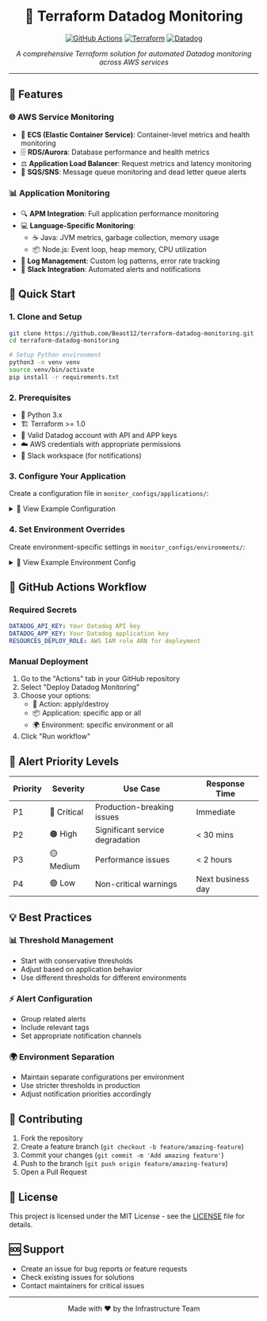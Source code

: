 <div align="center">

# 🎯 Terraform Datadog Monitoring

[![GitHub Actions](https://img.shields.io/badge/github%20actions-%232671E5.svg?style=for-the-badge&logo=githubactions&logoColor=white)](https://github.com/features/actions)
[![Terraform](https://img.shields.io/badge/terraform-%235835CC.svg?style=for-the-badge&logo=terraform&logoColor=white)](https://www.terraform.io/)
[![Datadog](https://img.shields.io/badge/datadog-%23632CA6.svg?style=for-the-badge&logo=datadog&logoColor=white)](https://www.datadoghq.com/)

*A comprehensive Terraform solution for automated Datadog monitoring across AWS services*

</div>

---

## 🌟 Features

### 🌐 AWS Service Monitoring

- 🐳 **ECS (Elastic Container Service)**: Container-level metrics and health monitoring
- 🗄️ **RDS/Aurora**: Database performance and health metrics
- ⚖️ **Application Load Balancer**: Request metrics and latency monitoring
- 📨 **SQS/SNS**: Message queue monitoring and dead letter queue alerts

### 📊 Application Monitoring

- 🔍 **APM Integration**: Full application performance monitoring
- 💻 **Language-Specific Monitoring**:
  - ☕ Java: JVM metrics, garbage collection, memory usage
  - 📦 Node.js: Event loop, heap memory, CPU utilization
- 📝 **Log Management**: Custom log patterns, error rate tracking
- 💬 **Slack Integration**: Automated alerts and notifications

## 🚀 Quick Start

### 1. Clone and Setup

```bash
git clone https://github.com/Beast12/terraform-datadog-monitoring.git
cd terraform-datadog-monitoring

# Setup Python environment
python3 -m venv venv
source venv/bin/activate
pip install -r requirements.txt
```

### 2. Prerequisites

- 🐍 Python 3.x
- 🏗️ Terraform >= 1.0
- 🔑 Valid Datadog account with API and APP keys
- ☁️ AWS credentials with appropriate permissions
- 💬 Slack workspace (for notifications)

### 3. Configure Your Application

Create a configuration file in `monitor_configs/applications/`:

<details>
<summary>📄 View Example Configuration</summary>

```yaml
name: "example-app-1"
description: "Example API Service"
type: "java"
monitor_sets:
  infrastructure:
    ecs:
      enabled: true
      settings:
        services:
          example-app-1:
            thresholds:
              cpu_percent: 85
              memory_percent: 90
              memory_available: 1024
              network_errors: 20
            alert_settings:
              include_tags: true
              priority: "3"
          example-app-2:
            thresholds:
              cpu_percent: 85
              memory_percent: 90
              memory_available: 1024
              network_errors: 20
            alert_settings:
              include_tags: true
              priority: "3"
    alb:
      enabled: true
      settings:
        services:
          example-app-1:
            alb_name: "example-app-1-alb"
            thresholds:
              request_count: 100
              latency: 200
              error_rate: 20
            alert_settings:
              include_tags: true
              priority: "3"
    db:
      enabled: true
      settings:
        databases:
          example-app-1:
            type: "rds"
            identifier: "example-app-1-placeholder"
            service_name: "example-app-1"
            thresholds:
              cpu_percent: 80
              memory_threshold: 2048
              connection_threshold: 100
            alert_settings:
              include_tags: true
              priority: "3"
  messaging:
    sqs:
      enabled: true
      settings:
        queues:
          example-app-1-application-events:
            queue_name: "example-app-1-application-events"
            dlq_name: "example-app-1-application-events-dlq"
            service_name: "example-app-1"
            thresholds:
              age_threshold: 300
              depth_threshold: 1000
              dlq_threshold: 1
            alert_settings:
              include_tags: true
              priority: "3"
    sns:
      enabled: false
      settings:
        topics:
          example-app-1:
            topic_name: "example-app-1-topic"
            service_name: "example-app-1"
            thresholds:
              message_count_threshold: 100
              age_threshold: 300
            alert_settings:
              include_tags: true
              priority: "3"
  application:
    apm:
      enabled: true
      services:
        example-app-1:
          thresholds:
            latency: 200 # in ms
            error_rate: 0.05 # 5% error rate
            throughput: 100 # requests per minute
          alert_settings:
            priority: "3"
            include_tags: true
        example-app-2:
          enabled: false
          thresholds:
            latency: 250
            error_rate: 0.07
            throughput: 120
          alert_settings:
            priority: "3"
            include_tags: true
    java:
      enabled: true
      services:
        example-app-1:
          thresholds:
            jvm_memory_used: 1700
            minor_gc_time: 200 # Set your desired threshold for minor GC
            major_gc_time: 150
          alert_settings:
            priority: "3"
        example-app-2:
          thresholds:
            jvm_memory_used: 1700
            minor_gc_time: 200 # Set your desired threshold for minor GC
            major_gc_time: 150
          alert_settings:
            priority: "3"
  logs:
    enabled: true
    services:
      example-app-1:
        custom_log_lines:
          - "Error getting balance for wallet"
        thresholds:
          critical: 20
          critical_recovery: 15
          warning: 10
          warning_recovery: 5
      example-app-2:
        custom_log_lines:
          - "io.venly.tokenapi.common.exception.WalletBusinessException: An unexpected error occurred. Please contact support!"
        thresholds:
          critical: 20
          critical_recovery: 15
          warning: 10
          warning_recovery: 5
```
</details>

### 4. Set Environment Overrides

Create environment-specific settings in `monitor_configs/environments/`:

<details>
<summary>📄 View Example Environment Config</summary>

```yaml
environment: "qa"
cluster_name: "example-app-1-qa-cluster"
notification_channels:
  infrastructure:
    ecs: "slack-ecs-alerts-p2"
    alb: "slack-elb-alerts-p2"
    rds: "slack-rds-alerts-p2"
  messaging:
    sns: "slack-sns-alerts-p2"
    sqs: "slack-sqs-alerts-p2"
  application:
    java: "slack-apm-alerts-p2"
    node: "slack-apm-alerts-p2"
    apm: "slack-apm-alerts-p2"
  logs: "slack-logs-alerts-p2"
  default: "slack-ecs-alerts-p2"

threshold_overrides:
  infrastructure:
    ecs:
      example-app-1:
        cpu_percent: 90
        memory_percent: 90
        memory_available: 2048
        network_errors: 10
        alert_settings:
          priority: "4"
      example-app-2:
        cpu_percent: 90
        memory_percent: 90
        memory_available: 2048
        network_errors: 15
        alert_settings:
          priority: "3"
    alb:
      example-app-1:
        enabled: false
    db:
      enabled: false
  messaging:
    sqs:
      enabled: false
    sns:
      enabled: false
  application:
    apm:
      enabled: true
      services:
        example-app-1:
          thresholds:
            latency: 150
            error_rate: 10
            throughput: 90
          alert_settings:
            priority: "4"
        example-app-2:
          thresholds:
            latency: 220
            error_rate: 10
            throughput: 110
          alert_settings:
            priority: "4"
    java:
      enabled: true
      services:
        example-app-1:
          jvm:
            thresholds:
              jvm_memory_used: 2048
            alert_settings:
              priority: "4"
        example-app-2:
          jvm:
            thresholds:
              jvm_memory_used: 2048
            alert_settings:
              priority: "4"
  logs:
    services:
      example-app-1:
        thresholds:
          critical: 50
          critical_recovery: 40
          warning: 35
          warning_recovery: 30
      example-app-2:
        thresholds:
          critical: 50
          critical_recovery: 40
          warning: 35
          warning_recovery: 30
```
</details>

## 🔄 GitHub Actions Workflow

### Required Secrets

```yaml
DATADOG_API_KEY: Your Datadog API key
DATADOG_APP_KEY: Your Datadog application key
RESOURCES_DEPLOY_ROLE: AWS IAM role ARN for deployment
```

### Manual Deployment

1. Go to the "Actions" tab in your GitHub repository
2. Select "Deploy Datadog Monitoring"
3. Choose your options:
   - 🎯 Action: apply/destroy
   - 📦 Application: specific app or all
   - 🌍 Environment: specific environment or all
4. Click "Run workflow"

## 🎯 Alert Priority Levels

| Priority | Severity | Use Case | Response Time |
|----------|----------|----------|---------------|
| P1 | 🔴 Critical | Production-breaking issues | Immediate |
| P2 | 🟠 High | Significant service degradation | < 30 mins |
| P3 | 🟡 Medium | Performance issues | < 2 hours |
| P4 | 🟢 Low | Non-critical warnings | Next business day |

## 💡 Best Practices

### 📊 Threshold Management

- Start with conservative thresholds
- Adjust based on application behavior
- Use different thresholds for different environments

### ⚡ Alert Configuration

- Group related alerts
- Include relevant tags
- Set appropriate notification channels

### 🌍 Environment Separation

- Maintain separate configurations per environment
- Use stricter thresholds in production
- Adjust notification priorities accordingly

## 🤝 Contributing

1. Fork the repository
2. Create a feature branch (`git checkout -b feature/amazing-feature`)
3. Commit your changes (`git commit -m 'Add amazing feature'`)
4. Push to the branch (`git push origin feature/amazing-feature`)
5. Open a Pull Request

## 📝 License

This project is licensed under the MIT License - see the [LICENSE](LICENSE) file for details.

## 🆘 Support

- Create an issue for bug reports or feature requests
- Check existing issues for solutions
- Contact maintainers for critical issues

---

<div align="center">

Made with ❤️ by the Infrastructure Team

</div>